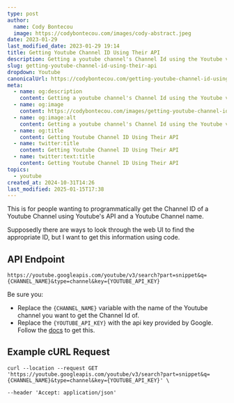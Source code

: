 ```yaml
---
type: post
author:
  name: Cody Bontecou
  image: https://codybontecou.com/images/cody-abstract.jpeg
date: 2023-01-29
last_modified_date: 2023-01-29 19:14
title: Getting Youtube Channel ID Using Their API
description: Getting a youtube channel's Channel Id using the Youtube v3 API.
slug: getting-youtube-channel-id-using-their-api
dropdown: Youtube
canonicalUrl: https://codybontecou.com/getting-youtube-channel-id-using-their-api.html
meta:
  - name: og:description
    content: Getting a youtube channel's Channel Id using the Youtube v3 API.
  - name: og:image
    content: https://codybontecou.com/images/getting-youtube-channel-id-using-their-api.png
  - name: og:image:alt
    content: Getting a youtube channel's Channel Id using the Youtube v3 API.
  - name: og:title
    content: Getting Youtube Channel ID Using Their API
  - name: twitter:title
    content: Getting Youtube Channel ID Using Their API
  - name: twitter:text:title
    content: Getting Youtube Channel ID Using Their API
topics:
  - youtube
created_at: 2024-10-31T14:26
last_modified: 2025-01-15T17:38
---
```


This is for people wanting to programmatically get the Channel ID of a Youtube Channel using Youtube's API and a Youtube Channel name.

Supposedly there are ways to look through the web UI to find the appropriate ID, but I want to get this information using code.

## API Endpoint

```
https://youtube.googleapis.com/youtube/v3/search?part=snippet&q={CHANNEL_NAME}&type=channel&key={YOUTUBE_API_KEY}
```

Be sure you:

- Replace the `{CHANNEL_NAME}` variable with the name of the Youtube channel you want to get the Channel Id of.
- Replace the `{YOUTUBE_API_KEY}` with the api key provided by Google. Follow the [docs](https://support.google.com/googleapi/answer/6158862?hl=en) to get this.

## Example cURL Request

```shell
curl --location --request GET 'https://youtube.googleapis.com/youtube/v3/search?part=snippet&q={CHANNEL_NAME}&type=channel&key={YOUTUBE_API_KEY}' \

--header 'Accept: application/json'
```
